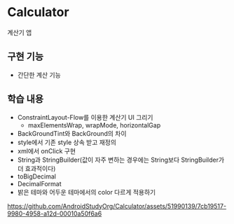# Calculator
 계산기 앱
## 구현 기능
- 간단한 계산 기능
## 학습 내용
- ConstraintLayout-Flow를 이용한 계산기 UI 그리기
  - maxElementsWrap, wrapMode, horizontalGap
- BackGroundTint와 BackGround의 차이
- style에서 기존 style 상속 받고 재정의
- xml에서 onClick 구현
- String과 StringBuilder(값이 자주 변하는 경우에는 String보다 StringBuilder가 더 효과적이다)
- toBigDecimal
- DecimalFormat
- 밝은 테마와 어두운 테마에서의 color 다르게 적용하기

https://github.com/AndroidStudyOrg/Calculator/assets/51990139/7cb19517-9980-4958-a12d-00010a50f6a6

